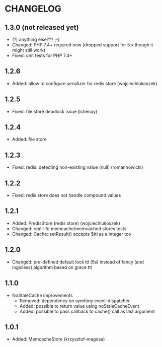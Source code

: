 CHANGELOG
=========

1.3.0 (not released yet)
-----

* (?) anything else??? ;-)
* Changed: PHP 7.4+ required now (dropped support for 5.x though it might still work)
* Fixed: unit tests for PHP 7.4+

1.2.6
-----

* Added: allow to configure serializer for redis store (wojciechlukoszek)

1.2.5
-----

* Fixed: file store deadlock issue (lchenay)

1.2.4
-----

* Added: file store

1.2.3
-----

* Fixed: redis: detecting non-existing value (null) (romannowicki) 

1.2.2
-----

* Fixed: redis store does not handle compound values

1.2.1
-----

* Added: PredisStore (redis store) (wojciechlukoszek)
* Changed: real-life memcache/memcached stores tests
* Changed: Cache::setResult() accepts $ttl as a integer too

1.2.0
-----

* Changed: pre-defined default lock ttl (5s) instead of fancy (and logicless)
  algorithm based on grace ttl

1.1.0
-----

* NoStaleCache improvements
  * Removed: dependency on symfony event-dispatcher
  * Added: possible to return value using noStaleCacheEvent
  * Added: possible to pass callback to cache() call as last argument

1.0.1
-----

* Added: MemcacheStore (krzysztof-magosa)
